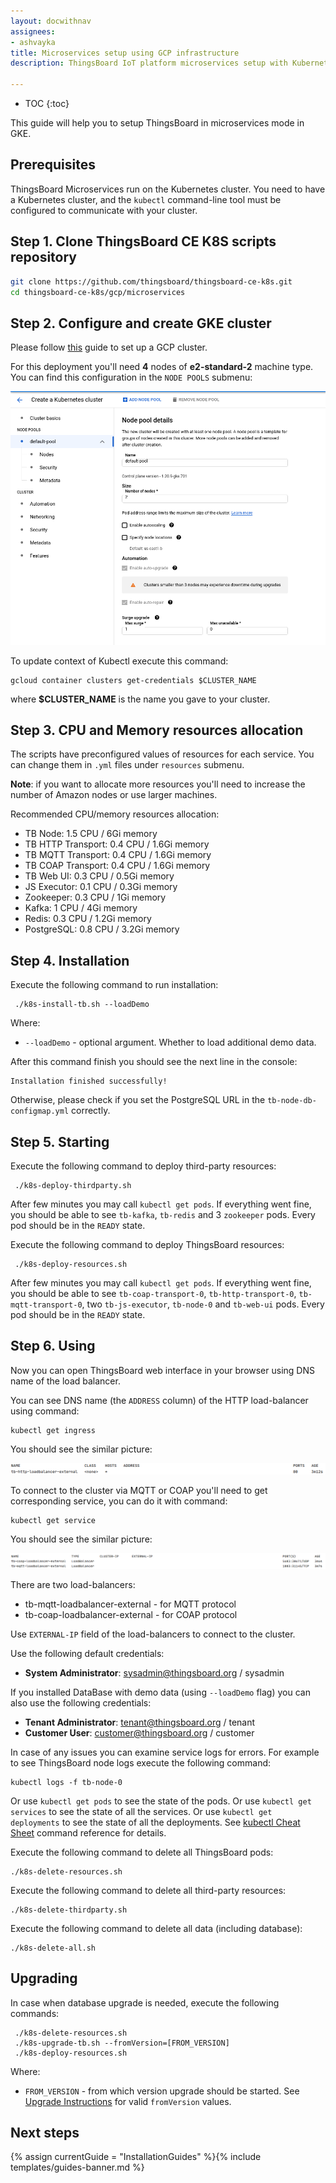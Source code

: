 ```yaml
---
layout: docwithnav
assignees:
- ashvayka
title: Microservices setup using GCP infrastructure
description: ThingsBoard IoT platform microservices setup with Kubernetes in GKE

---
```


* TOC
{:toc}

This guide will help you to setup ThingsBoard in microservices mode in GKE. 

## Prerequisites

ThingsBoard Microservices run on the Kubernetes cluster. You need to have a Kubernetes cluster, and the `kubectl` command-line tool must be configured to communicate with your cluster. 

## Step 1. Clone ThingsBoard CE K8S scripts repository

```bash
git clone https://github.com/thingsboard/thingsboard-ce-k8s.git
cd thingsboard-ce-k8s/gcp/microservices
```

## Step 2. Configure and create GKE cluster

Please follow [this](https://cloud.google.com/kubernetes-engine/docs/how-to/creating-a-zonal-cluster) guide to set up a GCP cluster.

For this deployment you'll need **4** nodes of **e2-standard-2** machine type. You can find this configuration in the `NODE POOLS` submenu:

![image](/images/install/cloud/gcp-cluster-create.png)

To update context of Kubectl execute this command:

```
gcloud container clusters get-credentials $CLUSTER_NAME
```

where **$CLUSTER_NAME** is the name you gave to your cluster.

## Step 3. CPU and Memory resources allocation

The scripts have preconfigured values of resources for each service. You can change them in `.yml` files under `resources` submenu.

**Note**: if you want to allocate more resources you'll need to increase the number of Amazon nodes or use larger machines. 

Recommended CPU/memory resources allocation:
- TB Node: 1.5 CPU / 6Gi memory
- TB HTTP Transport: 0.4 CPU / 1.6Gi memory
- TB MQTT Transport: 0.4 CPU / 1.6Gi memory
- TB COAP Transport: 0.4 CPU / 1.6Gi memory
- TB Web UI: 0.3 CPU / 0.5Gi memory
- JS Executor: 0.1 CPU / 0.3Gi memory
- Zookeeper: 0.3 CPU / 1Gi memory
- Kafka: 1 CPU / 4Gi memory
- Redis: 0.3 CPU / 1.2Gi memory
- PostgreSQL: 0.8 CPU / 3.2Gi memory

## Step 4. Installation

Execute the following command to run installation:
```
 ./k8s-install-tb.sh --loadDemo
```

Where:

- `--loadDemo` - optional argument. Whether to load additional demo data.

After this command finish you should see the next line in the console:

```
Installation finished successfully!
```

Otherwise, please check if you set the PostgreSQL URL in the `tb-node-db-configmap.yml` correctly.

## Step 5. Starting

Execute the following command to deploy third-party resources:

```
 ./k8s-deploy-thirdparty.sh
```

After few minutes you may call `kubectl get pods`. If everything went fine, you should be able to see 
`tb-kafka`, `tb-redis` and 3 `zookeeper` pods.
Every pod should be in the `READY` state. 

Execute the following command to deploy ThingsBoard resources:

```
 ./k8s-deploy-resources.sh
```

After few minutes you may call `kubectl get pods`. If everything went fine, you should be able to see 
`tb-coap-transport-0`, `tb-http-transport-0`, `tb-mqtt-transport-0`, two `tb-js-executor`, `tb-node-0` and `tb-web-ui` pods.
Every pod should be in the `READY` state. 

## Step 6. Using

Now you can open ThingsBoard web interface in your browser using DNS name of the load balancer.

You can see DNS name (the `ADDRESS` column) of the HTTP load-balancer using command:
```
kubectl get ingress
```

You should see the similar picture:

![image](/images/install/cloud/microservices-application-loadbalancers.png)

To connect to the cluster via MQTT or COAP you'll need to get corresponding service, you can do it with command:
```
kubectl get service
```

You should see the similar picture:

![image](/images/install/cloud/microservices-network-loadbalancers.png)


There are two load-balancers:
- tb-mqtt-loadbalancer-external - for MQTT protocol
- tb-coap-loadbalancer-external - for COAP protocol

Use `EXTERNAL-IP` field of the load-balancers to connect to the cluster.

Use the following default credentials:

- **System Administrator**: sysadmin@thingsboard.org / sysadmin

If you installed DataBase with demo data (using `--loadDemo` flag) you can also use the following credentials:

- **Tenant Administrator**: tenant@thingsboard.org / tenant
- **Customer User**: customer@thingsboard.org / customer

In case of any issues you can examine service logs for errors.
For example to see ThingsBoard node logs execute the following command:

```
kubectl logs -f tb-node-0
```

Or use `kubectl get pods` to see the state of the pods.
Or use `kubectl get services` to see the state of all the services.
Or use `kubectl get deployments` to see the state of all the deployments.
See [kubectl Cheat Sheet](https://kubernetes.io/docs/reference/kubectl/cheatsheet/) command reference for details.

Execute the following command to delete all ThingsBoard pods:

```
./k8s-delete-resources.sh
```


Execute the following command to delete all third-party resources:

```
./k8s-delete-thirdparty.sh
```

Execute the following command to delete all data (including database):

```
./k8s-delete-all.sh
```

## Upgrading

In case when database upgrade is needed, execute the following commands:

```
 ./k8s-delete-resources.sh
 ./k8s-upgrade-tb.sh --fromVersion=[FROM_VERSION]
 ./k8s-deploy-resources.sh
```

Where:

- `FROM_VERSION` - from which version upgrade should be started. See [Upgrade Instructions](/docs/user-guide/install/upgrade-instructions) for valid `fromVersion` values.

## Next steps

{% assign currentGuide = "InstallationGuides" %}{% include templates/guides-banner.md %}
